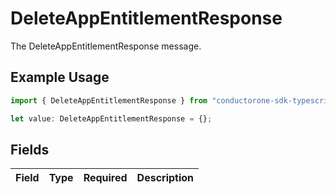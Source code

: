 # DeleteAppEntitlementResponse

The DeleteAppEntitlementResponse message.

## Example Usage

```typescript
import { DeleteAppEntitlementResponse } from "conductorone-sdk-typescript/sdk/models/shared";

let value: DeleteAppEntitlementResponse = {};
```

## Fields

| Field       | Type        | Required    | Description |
| ----------- | ----------- | ----------- | ----------- |